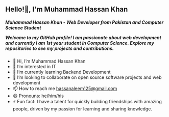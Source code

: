 <h2>Hello!👋, I'm Muhammad Hassan Khan</h2>

<h5>Muhammad Hassan Khan - Web Developer from Pakistan and Computer Science Student<br>

Welcome to my GitHub profile! I am passionate about web development and currently I am 1st year student in Computer Science. Explore my repositories to see my projects and contributions.
</h5>


- 👋 Hi, I’m Muhammad Hassan Khan
- 👀 I’m interested in IT
- 🌱 I’m currently learning Backend Development
- 💞️ I’m looking to collaborate on open source software projects and web development  
- 📫 How to reach me hassanaleem125@gmail.com
- 😄 Pronouns: he/him/his
- ⚡ Fun fact: I have a talent for quickly building friendships with amazing people, driven by my passion for learning and sharing knowledge.


<!---
MuhammadHassan-Khan/Welcome to MuhammadHassan-Khan's GitHub profile! This special repository contains the `README.md` file that introduces my projects, interests, and more. Click the Preview link to explore and learn more about my work.

--->
